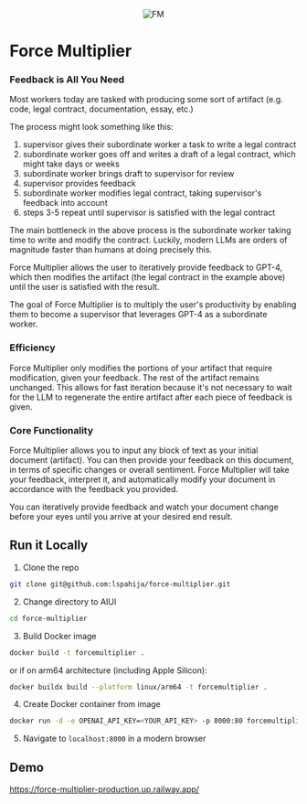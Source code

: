 <p align="center">
  <img src="https://github.com/lspahija/force-multiplier/assets/44912218/acc05b50-8a2f-4fad-9912-55139621b004" alt="FM">
</p>

# Force Multiplier

### Feedback is All You Need

Most workers today are tasked with producing some sort of artifact (e.g. code, legal contract, documentation, essay, etc.)

The process might look something like this:
    
1. supervisor gives their subordinate worker a task to write a legal contract
2. subordinate worker goes off and writes a draft of a legal contract, which might take days or weeks
3. subordinate worker brings draft to supervisor for review
4. supervisor provides feedback
5. subordinate worker modifies legal contract, taking supervisor's feedback into account
6. steps 3-5 repeat until supervisor is satisfied with the legal contract

The main bottleneck in the above process is the subordinate worker taking time to write and modify the contract.
Luckily, modern LLMs are orders of magnitude faster than humans at doing precisely this.

Force Multiplier allows the user to iteratively provide feedback to GPT-4, which then modifies the artifact (the legal contract in the example above) until the user is satisfied with the result.

The goal of Force Multiplier is to multiply the user's productivity by enabling them to become a supervisor that leverages GPT-4 as a subordinate worker.

### Efficiency

Force Multiplier only modifies the portions of your artifact that require modification, given your feedback. The rest of the artifact remains unchanged. This allows for fast iteration because it's not necessary to wait for the LLM to regenerate the entire artifact after each piece of feedback is given.

### Core Functionality

Force Multiplier allows you to input any block of text as your initial document (artifact). You can then provide your feedback on this document, in terms of specific changes or overall sentiment. Force Multiplier will take your feedback, interpret it, and automatically modify your document in accordance with the feedback you provided.

You can iteratively provide feedback and watch your document change before your eyes until you arrive at your desired end result.

## Run it Locally  
1. Clone the repo
```bash
git clone git@github.com:lspahija/force-multiplier.git
```
2. Change directory to AIUI
```bash
cd force-multiplier
```
3. Build Docker image
```bash
docker build -t forcemultiplier .
``` 
or if on arm64 architecture (including Apple Silicon): 
```bash
docker buildx build --platform linux/arm64 -t forcemultiplier .
```
4. Create Docker container from image
```bash
docker run -d -e OPENAI_API_KEY=<YOUR_API_KEY> -p 8000:80 forcemultiplier
```
5. Navigate to `localhost:8000` in a modern browser

## Demo
https://force-multiplier-production.up.railway.app/